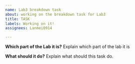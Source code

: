 ```yaml
---
name: Lab3 breakdown task
about: working on the breakdown task for Lab3
title: TASK
labels: Working on it!
assignees: Lanmei0914

---
```


**Which part of the Lab it is?**
Explain which part of the lab it is

**What should it do?**
Explain what should this task do.

